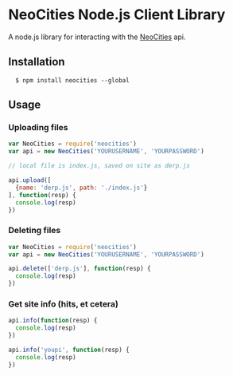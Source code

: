 # NeoCities Node.js Client Library
A node.js library for interacting with the [NeoCities](https://neocities.org/api) api.

## Installation

```
  $ npm install neocities --global
```

## Usage

### Uploading files

``` javascript
var NeoCities = require('neocities')
var api = new NeoCities('YOURUSERNAME', 'YOURPASSWORD')

// local file is index.js, saved on site as derp.js

api.upload([
  {name: 'derp.js', path: './index.js'}
], function(resp) {
  console.log(resp)
})
```

### Deleting files

``` javascript
var NeoCities = require('neocities')
var api = new NeoCities('YOURUSERNAME', 'YOURPASSWORD')

api.delete(['derp.js'], function(resp) {
  console.log(resp)
})
```

### Get site info (hits, et cetera)

``` javascript
api.info(function(resp) {
  console.log(resp)
})
```

``` javascript
api.info('youpi', function(resp) {
  console.log(resp)
})
```